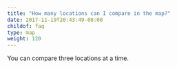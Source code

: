 ```yaml
---
title: "How many locations can I compare in the map?"
date: 2017-11-19T20:43:49-08:00
childof: faq
type: map
weight: 120
---
```

You can compare three locations at a time.
